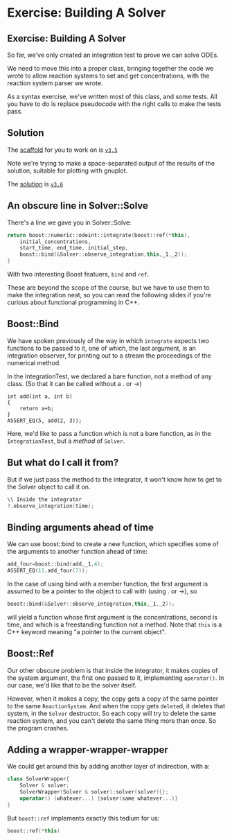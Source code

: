 Exercise: Building A Solver
===========================

Exercise: Building A Solver
---------------------------

So far, we've only created an integration test to prove we can solve ODEs.

We need to move this into a proper class, bringing together the code we wrote to
allow reaction systems to set and get concentrations, with the reaction system
parser we wrote.

As a syntax exercise, we've written most of this class, and some tests.
All you have to do is replace pseudocode with the right calls to make the tests pass.

Solution
--------

The [scaffold](https://github.com/UCL/rsd-cppcourse-example/compare/v3.4...v3.5) for you to work on is [`v3.5`](https://github.com/UCL/rsd-cppcourse-example/blob/v3.5/reactor/)

Note we're trying to make a space-separated
output of the results of the solution, suitable for plotting with gnuplot.

The [solution](https://github.com/UCL/rsd-cppcourse-example/compare/v3.5...v3.6) is [`v3.6`](https://github.com/UCL/rsd-cppcourse-example/blob/v3.6/reactor/)

An obscure line in Solver::Solve
--------------------------------

There's a line we gave you in Solver::Solve:

``` cpp
return boost::numeric::odeint::integrate(boost::ref(*this), 
	initial_concentrations, 
	start_time, end_time, initial_step, 
	boost::bind(&Solver::observe_integration,this,_1,_2));
}
```

With two interesting Boost featuers, `bind` and `ref`.

These are beyond the scope of the course, but we have to use them to make the integration neat,
so you can read the following slides if you're curious about functional programming in C++.

Boost::Bind
-----------

We have spoken previously of the way in which `integrate` expects two functions to be passed to it,
one of which, the last argument, is an integration observer, for printing out to a stream the proceedings
of the numerical method.

In the IntegrationTest, we declared a bare function, not a method of any class. 
(So that it can be called without a . or ->)
```
int add(int a, int b)
{
	return a+b;
}
ASSERT_EQ(5, add(2, 3));
```

Here, we'd like to pass a function which is not a bare function, as in the `IntegrationTest`, but a 
*method* of `Solver`. 

But what do I call it from?
---------------------------

But if we just pass the method to the integrator, 
it won't know how to get to the Solver object to call it on.

``` cpp
\\ Inside the integrator
?.observe_integration(time);
```

Binding arguments ahead of time
-------------------------------

We can use boost::bind to create a new function, which specifies some of the arguments to another function ahead of time:
``` cpp
add_four=boost::bind(add,_1,4);
ASSERT_EQ(11,add_four(7));
```

In the case of using bind with a member function, the first argument is assumed to be a pointer to the object to call
with (using . or ->), so

``` cpp
boost::bind(&Solver::observe_integration,this,_1,_2));
```

will yield a function whose first argument is the concentrations, second is time, and which is a freestanding function not
a method. Note that `this` is a C++ keyword meaning "a pointer to the current object".

Boost::Ref
----------

Our other obscure problem is that inside the integrator, it makes copies of the system argument, the first one passed to
it, implementing `operator()`. In our case, we'd like that to be the solver itself.

However, when it makes a copy, the copy gets a copy of the same pointer to the same `ReactionSystem`. And when the copy
gets `delete`d, it deletes that system, in the `Solver` destructor. So each copy will try to delete the same
reaction system, and you can't delete the same thing more than once. So the program crashes.

Adding a wrapper-wrapper-wrapper
--------------------------------

We could get around this by adding another layer of indirection, with a:

``` cpp
class SolverWrapper{
	Solver & solver;
	SolverWrapper(Solver & solver):solver(solver){};
	operator() (whatever...) {solver(same whatever...)}
}
```

But `boost::ref` implements exactly this tedium for us:

```cpp
boost::ref(*this)
```